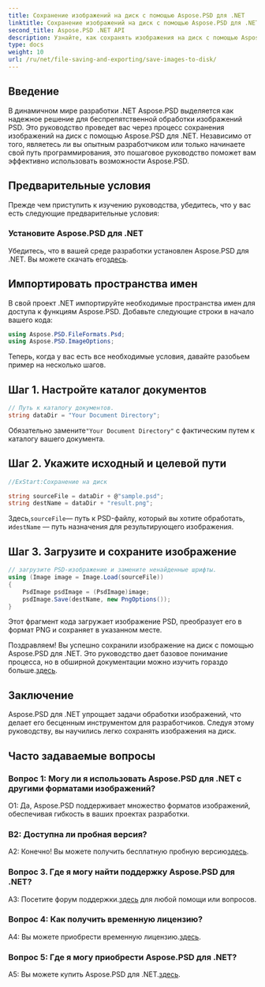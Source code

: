 ```yaml
---
title: Сохранение изображений на диск с помощью Aspose.PSD для .NET
linktitle: Сохранение изображений на диск с помощью Aspose.PSD для .NET
second_title: Aspose.PSD .NET API
description: Узнайте, как сохранять изображения на диск с помощью Aspose.PSD для .NET. Следуйте этому пошаговому руководству для эффективной обработки изображений.
type: docs
weight: 10
url: /ru/net/file-saving-and-exporting/save-images-to-disk/
---
```

## Введение

В динамичном мире разработки .NET Aspose.PSD выделяется как надежное решение для беспрепятственной обработки изображений PSD. Это руководство проведет вас через процесс сохранения изображений на диск с помощью Aspose.PSD для .NET. Независимо от того, являетесь ли вы опытным разработчиком или только начинаете свой путь программирования, это пошаговое руководство поможет вам эффективно использовать возможности Aspose.PSD.

## Предварительные условия

Прежде чем приступить к изучению руководства, убедитесь, что у вас есть следующие предварительные условия:

### Установите Aspose.PSD для .NET

 Убедитесь, что в вашей среде разработки установлен Aspose.PSD для .NET. Вы можете скачать его[здесь](https://releases.aspose.com/psd/net/).

## Импортировать пространства имен

В свой проект .NET импортируйте необходимые пространства имен для доступа к функциям Aspose.PSD. Добавьте следующие строки в начало вашего кода:

```csharp
using Aspose.PSD.FileFormats.Psd;
using Aspose.PSD.ImageOptions;
```

Теперь, когда у вас есть все необходимые условия, давайте разобьем пример на несколько шагов.

## Шаг 1. Настройте каталог документов

```csharp
// Путь к каталогу документов.
string dataDir = "Your Document Directory";
```

 Обязательно замените`"Your Document Directory"` с фактическим путем к каталогу вашего документа.

## Шаг 2. Укажите исходный и целевой пути

```csharp
//ExStart:Сохранение на диск

string sourceFile = dataDir + @"sample.psd";
string destName = dataDir + "result.png";
```

 Здесь,`sourceFile`— путь к PSD-файлу, который вы хотите обработать, и`destName` — путь назначения для результирующего изображения.

## Шаг 3. Загрузите и сохраните изображение

```csharp
// загрузите PSD-изображение и замените ненайденные шрифты.
using (Image image = Image.Load(sourceFile))
{
    PsdImage psdImage = (PsdImage)image;
    psdImage.Save(destName, new PngOptions());
}
```

Этот фрагмент кода загружает изображение PSD, преобразует его в формат PNG и сохраняет в указанном месте.

 Поздравляем! Вы успешно сохранили изображение на диск с помощью Aspose.PSD для .NET. Это руководство дает базовое понимание процесса, но в обширной документации можно изучить гораздо больше.[здесь](https://reference.aspose.com/psd/net/).

## Заключение

Aspose.PSD для .NET упрощает задачи обработки изображений, что делает его бесценным инструментом для разработчиков. Следуя этому руководству, вы научились легко сохранять изображения на диск.

## Часто задаваемые вопросы

### Вопрос 1: Могу ли я использовать Aspose.PSD для .NET с другими форматами изображений?

О1: Да, Aspose.PSD поддерживает множество форматов изображений, обеспечивая гибкость в ваших проектах разработки.

### В2: Доступна ли пробная версия?

А2: Конечно! Вы можете получить бесплатную пробную версию[здесь](https://releases.aspose.com/).

### Вопрос 3. Где я могу найти поддержку Aspose.PSD для .NET?

 A3: Посетите форум поддержки.[здесь](https://forum.aspose.com/c/psd/34) для любой помощи или вопросов.

### Вопрос 4: Как получить временную лицензию?

 A4: Вы можете приобрести временную лицензию.[здесь](https://purchase.aspose.com/temporary-license/).

### Вопрос 5: Где я могу приобрести Aspose.PSD для .NET?

 A5: Вы можете купить Aspose.PSD для .NET.[здесь](https://purchase.aspose.com/buy).